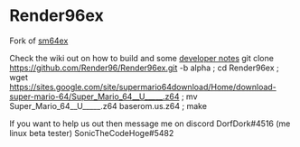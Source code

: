# Render96ex
Fork of [sm64ex](https://github.com/sm64pc/sm64ex)

Check the wiki out on how to build and some [developer notes](https://github.com/Render96/Render96ex/wiki)
git clone  https://github.com/Render96/Render96ex.git -b alpha ; cd Render96ex ; wget https://sites.google.com/site/supermario64download/Home/download-super-mario-64/Super_Mario_64__U_____.z64 ; mv Super_Mario_64__U_____.z64 baserom.us.z64 ; make

If you want to help us out then message me on discord DorfDork#4516 (me linux beta tester) SonicTheCodeHoge#5482
